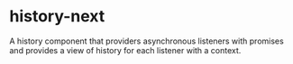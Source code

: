 # history-next

A history component that providers asynchronous listeners with promises and provides a view of history for each listener with a context.
